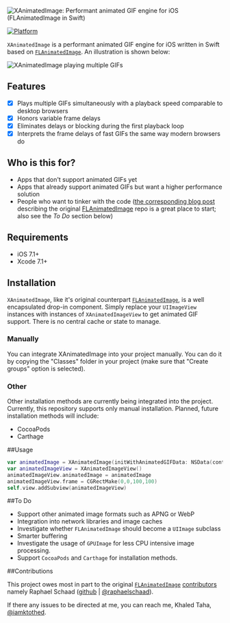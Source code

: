 
![XAnimatedImage: Performant animated GIF engine for iOS (`FLAnimatedImage` in Swift)](http://i.imgur.com/UIGV69u.png)

[![Platform](https://img.shields.io/badge/platform-ios-lightgrey.svg)]()

`XAnimatedImage` is a performant animated GIF engine for iOS written in Swift based on [`FLAnimatedImage`](https://github.com/Flipboard/FLAnimatedImage). An illustration is shown below:

![XAnimatedImage playing multiple GIFs](http://i.imgur.com/mU1zR3J.gif)

## Features

- [x] Plays multiple GIFs simultaneously with a playback speed comparable to desktop browsers
- [x] Honors variable frame delays
- [x] Eliminates delays or blocking during the first playback loop
- [x] Interprets the frame delays of fast GIFs the same way modern browsers do
 
## Who is this for?

- Apps that don't support animated GIFs yet
- Apps that already support animated GIFs but want a higher performance solution
- People who want to tinker with the code ([the corresponding blog post](http://engineering.flipboard.com/2014/05/animated-gif/) describing the original [FLAnimatedImage](https://github.com/Flipboard/FLAnimatedImage) repo is a great place to start; also see the *To Do* section below)

## Requirements

- iOS 7.1+ 
- Xcode 7.1+

## Installation

`XAnimatedImage`, like it's original counterpart [`FLAnimatedImage`](https://github.com/Flipboard/FLAnimatedImage), is a well encapsulated drop-in component. Simply replace your `UIImageView` instances with instances of `XAnimatedImageView` to get animated GIF support. There is no central cache or state to manage.

### Manually

You can integrate XAnimatedImage into your project manually.
You can do it by copying the "Classes" folder in your project (make sure that "Create groups" option is selected).

### Other

Other installation methods are currently being integrated into the project. Currently, this repository supports only manual installation. Planned, future installation methods will include:

- CocoaPods
- Carthage

##Usage

```swift
var animatedImage = XAnimatedImage(initWithAnimatedGIFData: NSData(contentsOfURL: NSURL(fileURLWithPath: NSBundle.mainBundle().pathForResource("example", ofType: "gif")!))!)
var animatedImageView = XAnimatedImageView()
animatedImageView.animatedImage = animatedImage
animatedImageView.frame = CGRectMake(0,0,100,100)
self.view.addSubview(animatedImageView)
```

##To Do

- Support other animated image formats such as APNG or WebP
- Integration into network libraries and image caches
- Investigate whether `FLAnimatedImage` should become a `UIImage` subclass
- Smarter buffering
- Investigate the usage of `GPUImage` for less CPU intensive image processing.
- Support `CocoaPods` and `Carthage` for installation methods.

##Contributions

This project owes most in part to the original [`FLAnimatedImage`](https://github.com/Flipboard/FLAnimatedImage) [contributors](https://github.com/Flipboard/FLAnimatedImage/graphs/contributors) namely Raphael Schaad ([github](https://github.com/raphaelschaad) | [@raphaelschaad](https://twitter.com/raphaelschaad)). 

If there any issues to be directed at me, you can reach me, Khaled Taha, [@iamktothed](https://twitter.com/iamktothed). 

